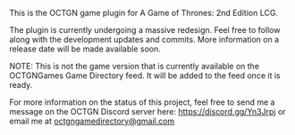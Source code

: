 This is the OCTGN game plugin for A Game of Thrones: 2nd Edition LCG.

The plugin is currently undergoing a massive redesign.  Feel free to follow along with the development updates and commits.  More information on a release date will be made available soon.

NOTE: This is not the game version that is currently available on the OCTGNGames Game Directory feed.  It will be added to the feed once it is ready.

For more information on the status of this project, feel free to send me a message on the OCTGN Discord server here: https://discord.gg/Yn3Jrpj or email me at octgngamedirectory@gmail.com

